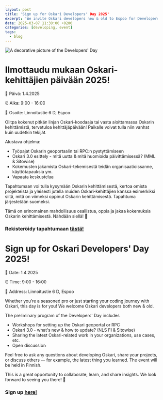 ```yaml
---
layout: post
title: 'Sign up for Oskari Developers' Day 2025'
excerpt: 'We invite Oskari developers new & old to Espoo for Developers' Day!'
date: 2025-03-07 11:30:00 +0200
categories: [developing, event]
tags:
  - blog
---
```


![A decorative picture of the Developers' Day](/resources/2025/Oskari_DevDay_2025_.png)

# Ilmottaudu mukaan Oskari-kehittäjien päivään 2025!

📅 Päivä: 1.4.2025

⏰ Aika: 9:00 - 16:00

📍 Osoite: Linnoitustie 6 D, Espoo

Olitpa kokenut pitkän linjan Oskari-koodaaja tai vasta aloittamassa Oskarin kehittämistä, tervetuloa kehittäjäpäivään! Paikalle voivat tulla niin vanhat kuin uudetkin tekijät.

Alustava ohjelma:
- Työpajat Oskarin geoportaalin tai RPC:n pystyttämiseen
- Oskari 3.0 esittely - mitä uutta & mitä huomioida päivittämisessä? (MML & Sitowise)
- Kokemusten jakamista Oskari-tekemisestä teidän organisaatioissanne, käyttötapauksia ym.
- Vapaata keskustelua

Tapahtumaan voi tulla kysymään Oskarin kehittämisestä, kertoa omista projekteista ja yleisesti jutella muiden Oskari-kehittäjien kanssa esimerkiksi siitä, mitä on viimeksi oppinut Oskarin kehittämisestä. Tapahtuma järjestetään suomeksi.

Tämä on erinomainen mahdollisuus osallistua, oppia ja jakaa kokemuksia Oskarin kehittämisestä. Nähdään siellä! 👋

### Rekisteröidy tapahtumaan [tästä!](https://docs.google.com/forms/d/e/1FAIpQLSeKpdH50bnvHVhtQwwIRslFa4uXHUFTPEwekn2ANvbVidpjuw/viewform?usp=sharing)



# Sign up for Oskari Developers' Day 2025!

📅 Date: 1.4.2025

⏰ Time: 9:00 - 16:00

📍 Address: Linnoitustie 6 D, Espoo

Whether you're a seasoned pro or just starting your coding journey with Oskari, this day is for you! We welcome Oskari developers both new & old.

The preliminary program of the Developers' Day includes 
- Workshops for setting up the Oskari geoportal or RPC
- Oskari 3.0 - what's new & how to update? (NLS FI & Sitowise)
- Sharing the latest Oskari-related work in your organizations, use cases, etc.
- Open discussion


Feel free to ask any questions about developing Oskari, share your projects, or discuss others — for example, the latest thing you learned. The event will be held in Finnish.

This is a great opportunity to collaborate, learn, and share insights. We look forward to seeing you there! 👋 

### Sign up [here!](https://docs.google.com/forms/d/e/1FAIpQLSeKpdH50bnvHVhtQwwIRslFa4uXHUFTPEwekn2ANvbVidpjuw/viewform?usp=sharing)


